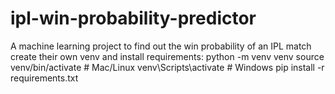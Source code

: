 # ipl-win-probability-predictor
A machine learning project to find out the win probability of an IPL match
create their own venv and install requirements:
python -m venv venv
source venv/bin/activate   # Mac/Linux
venv\Scripts\activate      # Windows
pip install -r requirements.txt
